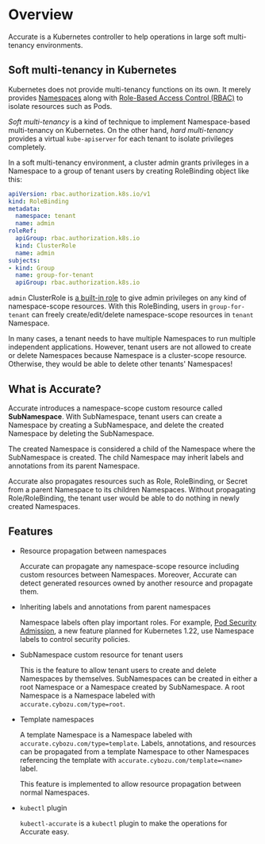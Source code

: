 # Overview

Accurate is a Kubernetes controller to help operations in large soft multi-tenancy environments.

## Soft multi-tenancy in Kubernetes

Kubernetes does not provide multi-tenancy functions on its own.
It merely provides [Namespaces][Namespace] along with [Role-Based Access Control (RBAC)][RBAC] to isolate resources such as Pods.

_Soft multi-tenancy_ is a kind of technique to implement Namespace-based multi-tenancy on Kubernetes.
On the other hand, _hard multi-tenancy_ provides a virtual `kube-apiserver` for each tenant to isolate privileges completely.

In a soft multi-tenancy environment, a cluster admin grants privileges in a Namespace to a group of tenant users by creating RoleBinding object like this:

```yaml
apiVersion: rbac.authorization.k8s.io/v1
kind: RoleBinding
metadata:
  namespace: tenant
  name: admin
roleRef:
  apiGroup: rbac.authorization.k8s.io
  kind: ClusterRole
  name: admin
subjects:
- kind: Group
  name: group-for-tenant
  apiGroup: rbac.authorization.k8s.io
```

`admin` ClusterRole is [a built-in role](https://kubernetes.io/docs/reference/access-authn-authz/rbac/#user-facing-roles) to give admin privileges on any kind of namespace-scope resources.
With this RoleBinding, users in `group-for-tenant` can freely create/edit/delete namespace-scope resources in `tenant` Namespace.

In many cases, a tenant needs to have multiple Namespaces to run multiple independent applications.
However, tenant users are not allowed to create or delete Namespaces because Namespace is a cluster-scope resource.
Otherwise, they would be able to delete other tenants' Namespaces!

## What is Accurate?

Accurate introduces a namespace-scope custom resource called **SubNamespace**.
With SubNamespace, tenant users can create a Namespace by creating a SubNamespace, and delete the created Namespace by deleting the SubNamespace.

The created Namespace is considered a child of the Namespace where the SubNamespace is created.
The child Namespace may inherit labels and annotations from its parent Namespace.

Accurate also propagates resources such as Role, RoleBinding, or Secret from a parent Namespace to its children Namespaces.
Without propagating Role/RoleBinding, the tenant user would be able to do nothing in newly created Namespaces.

## Features

- Resource propagation between namespaces

    Accurate can propagate any namespace-scope resource including custom resources between Namespaces.
    Moreover, Accurate can detect generated resources owned by another resource and propagate them.

- Inheriting labels and annotations from parent namespaces

    Namespace labels often play important roles.
    For example, [Pod Security Admission](https://github.com/kubernetes/website/blob/dev-1.22/content/en/docs/concepts/security/pod-security-admission.md#pod-security-admission-labels-for-namespaces), a new feature planned for Kubernetes 1.22, use Namespace labels to control security policies.

- SubNamespace custom resource for tenant users

    This is the feature to allow tenant users to create and delete Namespaces by themselves.
    SubNamespaces can be created in either a root Namespace or a Namespace created by SubNamespace.
    A root Namespace is a Namespace labeled with `accurate.cybozu.com/type=root`.

- Template namespaces

    A template Namespace is a Namespace labeled with `accurate.cybozu.com/type=template`.
    Labels, annotations, and resources can be propagated from a template Namespace to other Namespaces referencing the template with `accurate.cybozu.com/template=<name>` label.

    This feature is implemented to allow resource propagation between normal Namespaces.

- `kubectl` plugin

    `kubectl-accurate` is a `kubectl` plugin to make the operations for Accurate easy.

[Namespace]: https://kubernetes.io/docs/concepts/overview/working-with-objects/namespaces/
[RBAC]: https://kubernetes.io/docs/reference/access-authn-authz/rbac/
